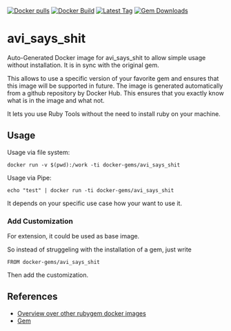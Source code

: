 [![Docker pulls](https://img.shields.io/docker/pulls/rubygem/avi_says_shit.svg)](https://hub.docker.com/r/rubygem/avi_says_shit/)
[![Docker Build](https://img.shields.io/docker/automated/rubygem/avi_says_shit.svg)](https://hub.docker.com/r/rubygem/avi_says_shit/)
[![Latest Tag](https://img.shields.io/github/tag/docker-rubygem/avi_says_shit.svg)](https://hub.docker.com/r/rubygem/avi_says_shit/)
[![Gem Downloads](https://img.shields.io/gem/dt/avi_says_shit.svg)](https://rubygems.org/gems/avi_says_shit/)
# avi_says_shit

Auto-Generated Docker image for avi_says_shit to allow simple usage without installation.
It is in sync with the original gem.

This allows to use a specific version of your favorite gem and ensures that this image will be supported in future.
The image is generated automatically from a github repository by Docker Hub.
This ensures that you exactly know what is in the image and what not.

It lets you use Ruby Tools without the need to install ruby on your machine.

## Usage

Usage via file system:

`docker run -v $(pwd):/work -ti docker-gems/avi_says_shit`

Usage via Pipe:

`echo "test" | docker run -ti docker-gems/avi_says_shit`

It depends on your specific use case how your want to use it.

### Add Customization

For extension, it could be used as base image.

So instead of struggeling with the installation of a gem, just write

`FROM docker-gems/avi_says_shit`

Then add the customization.

## References

 - [Overview over other rubygem docker images](https://github.com/thinkbot/docker-rubygem)
 - [Gem](https://rubygems.org/gems/avi_says_shit/)
